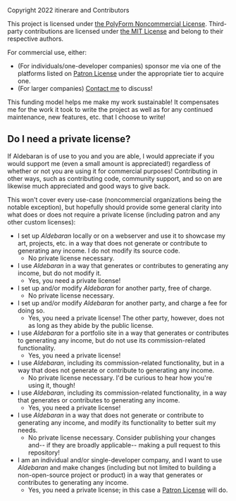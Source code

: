 Copyright 2022 itinerare and Contributors

This project is licensed under [the PolyForm Noncommercial License](LICENSE-POLYFORM-NONCOMMERCIAL.md). Third-party contributions are licensed under [the MIT License](LICENSE-MIT.md) and belong to their respective authors.

For commercial use, either:
- (For individuals/one-developer companies) sponsor me via one of the platforms listed on [Patron License](LICENSE-PATRON.md) under the appropriate tier to acquire one. 
- (For larger companies) [Contact me](mailto:queries@itinerare.net?subject=Aldebaran%20Errabunda%20license) to discuss!

This funding model helps me make my work sustainable! It compensates me for the work it took to write the project as well as for any continued maintenance, new features, etc. that I choose to write!

## Do I need a private license?

If Aldebaran is of use to you and you are able, I would appreciate if you would support me (even a small amount is appreciated!) regardless of whether or not you are using it for commercial purposes! Contributing in other ways, such as contributing code, community support, and so on are likewise much appreciated and good ways to give back.

This won't cover every use-case (noncommercial organizations being the notable exception), but hopefully should provide some general clarity into what does or does not require a private license (including patron and any other custom licenses):

- I set up *Aldebaran* locally or on a webserver and use it to showcase my art, projects, etc. in a way that does not generate or contribute to generating any income. I do not modify its source code.
    - No private license necessary.
- I use *Aldebaran* in a way that generates or contributes to generating any income, but do not modify it.
    - Yes, you need a private license!
- I set up and/or modify *Aldebaran* for another party, free of charge.
    - No private license necessary.
- I set up and/or modify *Aldebaran* for another party, and charge a fee for doing so.
    - Yes, you need a private license! The other party, however, does not as long as they abide by the public license.
- I use *Aldebaran* for a portfolio site in a way that generates or contributes to generating any income, but do not use its commission-related functionality.
    - Yes, you need a private license!
- I use *Aldebaran*, including its commission-related functionality, but in a way that does not generate or contribute to generating any income.
    - No private license necessary. I'd be curious to hear how you're using it, though!
- I use *Aldebaran*, including its commission-related functionality, in a way that generates or contributes to generating any income.
    - Yes, you need a private license!
- I use *Aldebaran* in a way that does not generate or contribute to generating any income, and modify its functionality to better suit my needs.
    - No private license necessary. Consider publishing your changes and-- if they are broadly applicable-- making a pull request to this repository!
- I am an individual and/or single-developer company, and I want to use *Aldebaran* and make changes (including but not limited to building a non-open-source project or product) in a way that generates or contributes to generating any income.
    - Yes, you need a private license; in this case a [Patron License](LICENSE-PATRON.md) will do.
